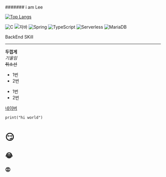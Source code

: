 ####### i am Lee

[![Top Langs](https://github-readme-stats.vercel.app/api/top-langs/?username=onheavensdoor)](https://github.com/onheavensdoor/github-readme-stats)

![C](https://img.shields.io/badge/-C-123456?style=flat-square&logo=C&logoColor=black)
![자바](https://img.shields.io/badge/-자바-007396?style=flat&logo=Java&logoColor=ffffff)
![Spring](https://img.shields.io/badge/-Spring-6DB33F?style=for-the-badge&logo=Spring&logoColor=white)
![TypeScript](https://img.shields.io/badge/-TypeScript-3178C6?style=flat-square&logo=TypeScript&logoColor=white)
![Serverless](https://img.shields.io/badge/-Serverless-FD5750?style=flat-square&logo=Serverless&logoColor=magenta)
![MariaDB](https://img.shields.io/badge/-MariaDB-1F305F?style=flat-square&logo=mariadb&logoColor=white)

BackEnd SKill

---
**두껍게**<br>
*기울임*<br>
~~취소선~~<br>

* 1번
* 2번

- 1번
- 2번

[네이버](https://www.naver.com)

```
print("hi world")
```

# :smirk:
## :joy:
### :rage:
